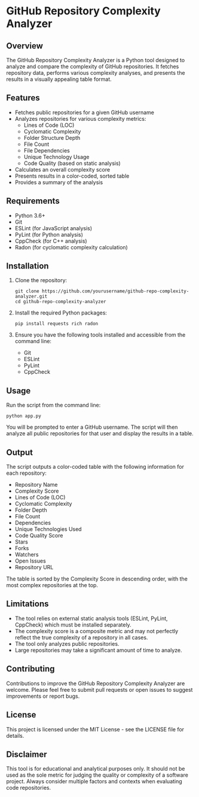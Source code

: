 # GitHub Repository Complexity Analyzer

## Overview

The GitHub Repository Complexity Analyzer is a Python tool designed to analyze and compare the complexity of GitHub repositories. It fetches repository data, performs various complexity analyses, and presents the results in a visually appealing table format.

## Features

- Fetches public repositories for a given GitHub username
- Analyzes repositories for various complexity metrics:
  - Lines of Code (LOC)
  - Cyclomatic Complexity
  - Folder Structure Depth
  - File Count
  - File Dependencies
  - Unique Technology Usage
  - Code Quality (based on static analysis)
- Calculates an overall complexity score
- Presents results in a color-coded, sorted table
- Provides a summary of the analysis

## Requirements

- Python 3.6+
- Git
- ESLint (for JavaScript analysis)
- PyLint (for Python analysis)
- CppCheck (for C++ analysis)
- Radon (for cyclomatic complexity calculation)

## Installation

1. Clone the repository:
   ```
   git clone https://github.com/yourusername/github-repo-complexity-analyzer.git
   cd github-repo-complexity-analyzer
   ```

2. Install the required Python packages:
   ```
   pip install requests rich radon
   ```

3. Ensure you have the following tools installed and accessible from the command line:
   - Git
   - ESLint
   - PyLint
   - CppCheck

## Usage

Run the script from the command line:

```
python app.py
```

You will be prompted to enter a GitHub username. The script will then analyze all public repositories for that user and display the results in a table.

## Output

The script outputs a color-coded table with the following information for each repository:

- Repository Name
- Complexity Score
- Lines of Code (LOC)
- Cyclomatic Complexity
- Folder Depth
- File Count
- Dependencies
- Unique Technologies Used
- Code Quality Score
- Stars
- Forks
- Watchers
- Open Issues
- Repository URL

The table is sorted by the Complexity Score in descending order, with the most complex repositories at the top.

## Limitations

- The tool relies on external static analysis tools (ESLint, PyLint, CppCheck) which must be installed separately.
- The complexity score is a composite metric and may not perfectly reflect the true complexity of a repository in all cases.
- The tool only analyzes public repositories.
- Large repositories may take a significant amount of time to analyze.

## Contributing

Contributions to improve the GitHub Repository Complexity Analyzer are welcome. Please feel free to submit pull requests or open issues to suggest improvements or report bugs.

## License

This project is licensed under the MIT License - see the LICENSE file for details.

## Disclaimer

This tool is for educational and analytical purposes only. It should not be used as the sole metric for judging the quality or complexity of a software project. Always consider multiple factors and contexts when evaluating code repositories.
